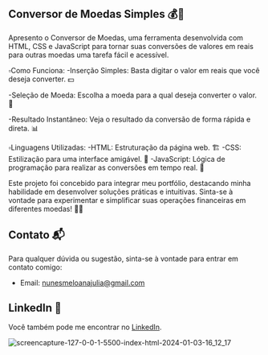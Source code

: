 ## Conversor de Moedas Simples 💰🔄

Apresento o Conversor de Moedas, uma ferramenta desenvolvida com HTML, CSS e JavaScript para tornar suas conversões de valores em reais para outras moedas uma tarefa fácil e acessível.

▫Como Funciona:
-Inserção Simples: Basta digitar o valor em reais que você deseja converter. 💵

-Seleção de Moeda: Escolha a moeda para a qual deseja converter o valor. 🔄

-Resultado Instantâneo: Veja o resultado da conversão de forma rápida e direta. 📊

▫Linguagens Utilizadas:
-HTML: Estruturação da página web. 🏗️
-CSS: Estilização para uma interface amigável. 🎨
-JavaScript: Lógica de programação para realizar as conversões em tempo real. 🧮

Este projeto foi concebido para integrar meu portfólio, destacando minha habilidade em desenvolver soluções práticas e intuitivas. Sinta-se à vontade para experimentar e simplificar suas operações financeiras em diferentes moedas! 💼🚀

## Contato 📬

Para qualquer dúvida ou sugestão, sinta-se à vontade para entrar em contato comigo:

- Email: nunesmeloanajulia@gmail.com

## LinkedIn 💼

Você também pode me encontrar no [LinkedIn](https://www.linkedin.com/in/ana-julia-nunes-melo-12855822a/).


![screencapture-127-0-0-1-5500-index-html-2024-01-03-16_12_17](https://github.com/eudirianaju/Conversor-de-Moedas-Simples/assets/100884185/1a59d800-0777-4b88-b8de-7c151ea7185b)
